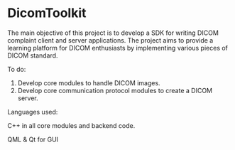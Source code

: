 # DicomToolkit
The main objective of this project is to develop a SDK for writing DICOM complaint client and server applications.
The project aims to provide a learning platform for DICOM enthusiasts by implementing various pieces of DICOM standard.

To do:

1. Develop core modules to handle DICOM images.
2. Develop core communication protocol modules to create a DICOM server.

Languages used:

C++ in all core modules and backend code.

QML & Qt for GUI

